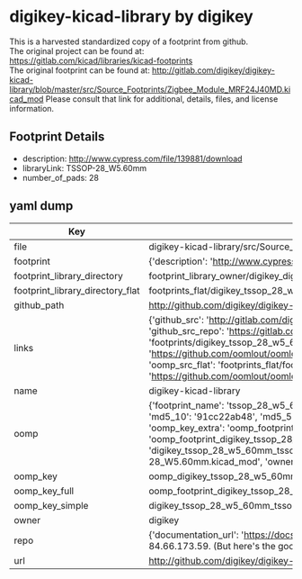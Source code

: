 # digikey-kicad-library by digikey  
This is a harvested standardized copy of a footprint from github.  
The original project can be found at:  
https://gitlab.com/kicad/libraries/kicad-footprints  
The original footprint can be found at:
http://gitlab.com/digikey/digikey-kicad-library/blob/master/src/Source_Footprints/Zigbee_Module_MRF24J40MD.kicad_mod
Please consult that link for additional, details, files, and license information.  
## Footprint Details
* description: http://www.cypress.com/file/139881/download  
* libraryLink: TSSOP-28_W5.60mm  
* number_of_pads: 28  
## yaml dump  
| Key | Value |  
| --- | --- |  
| file | digikey-kicad-library/src/Source_Footprints/TSSOP-28_W5.60mm.kicad_mod |  
| footprint | {'description': 'http://www.cypress.com/file/139881/download', 'libraryLink': 'TSSOP-28_W5.60mm', 'number_of_pads': 28} |  
| footprint_library_directory | footprint_library_owner/digikey_digikey-kicad-library |  
| footprint_library_directory_flat | footprints_flat/digikey_tssop_28_w5_60mm_tssop_28_w5_60mm/working |  
| github_path | http://github.com/digikey/digikey-kicad-library/blob/master/src/Source_Footprints/TSSOP-28_W5.60mm.kicad_mod |  
| links | {'github_src': 'http://gitlab.com/digikey/digikey-kicad-library/blob/master/src/Source_Footprints/Zigbee_Module_MRF24J40MD.kicad_mod', 'github_src_repo': 'https://gitlab.com/kicad/libraries/kicad-footprints', 'oomp_bot': 'footprints/digikey_tssop_28_w5_60mm_tssop_28_w5_60mm/working', 'oomp_bot_github': 'https://github.com/oomlout/oomlout_oomp_footprint_bot/tree/main/footprints/digikey_tssop_28_w5_60mm_tssop_28_w5_60mm/working', 'oomp_src_flat': 'footprints_flat/footprints_flat/digikey_tssop_28_w5_60mm_tssop_28_w5_60mm/working', 'oomp_src_flat_github': 'https://github.com/oomlout/oomlout_oomp_footprint_src/tree/main/footprints_flat/digikey_tssop_28_w5_60mm_tssop_28_w5_60mm/working'} |  
| name | digikey-kicad-library |  
| oomp | {'footprint_name': 'tssop_28_w5_60mm', 'library_name': 'tssop_28_w5_60mm_kicad_mod', 'md5': '91cc22ab48c6083529df1f0ab4e8763f', 'md5_10': '91cc22ab48', 'md5_5': '91cc2', 'md5_6': '91cc22', 'oomp_key': 'oomp_digikey_tssop_28_w5_60mm_tssop_28_w5_60mm', 'oomp_key_extra': 'oomp_footprint_digikey_tssop_28_w5_60mm_tssop_28_w5_60mm', 'oomp_key_full': 'oomp_footprint_digikey_tssop_28_w5_60mm_tssop_28_w5_60mm_91cc22', 'oomp_key_simple': 'digikey_tssop_28_w5_60mm_tssop_28_w5_60mm', 'original_filename': 'digikey-kicad-library/src/Source_Footprints/TSSOP-28_W5.60mm.kicad_mod', 'owner_name': 'digikey'} |  
| oomp_key | oomp_digikey_tssop_28_w5_60mm_tssop_28_w5_60mm |  
| oomp_key_full | oomp_footprint_digikey_tssop_28_w5_60mm_tssop_28_w5_60mm |  
| oomp_key_simple | digikey_tssop_28_w5_60mm_tssop_28_w5_60mm |  
| owner | digikey |  
| repo | {'documentation_url': 'https://docs.github.com/rest/overview/resources-in-the-rest-api#rate-limiting', 'message': "API rate limit exceeded for 84.66.173.59. (But here's the good news: Authenticated requests get a higher rate limit. Check out the documentation for more details.)"} |  
| url | http://github.com/digikey/digikey-kicad-library |  

